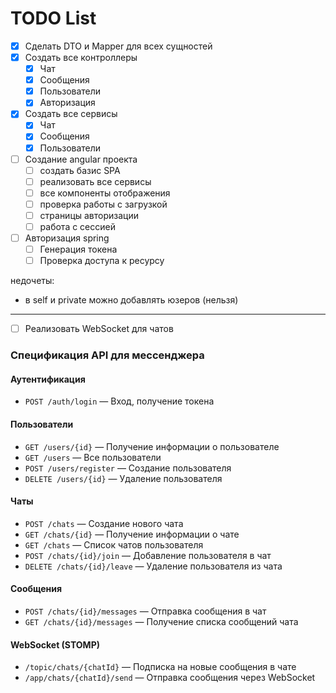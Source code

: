# TODO List

- [x] Сделать DTO и Mapper для всех сущностей
- [x] Создать все контроллеры
  - [x] Чат
  - [x] Сообщения
  - [x] Пользователи
  - [x] Авторизация
- [x] Создать все сервисы
    - [x] Чат
    - [x] Сообщения
    - [x] Пользователи

- [ ] Создание angular проекта
    - [ ] создать базис SPA
    - [ ] реализовать все сервисы
    - [ ] все компоненты отображения
    - [ ] проверка работы с загрузкой
    - [ ] страницы авторизации
    - [ ] работа с сессией

- [ ] Авторизация spring
    - [ ] Генерация токена
    - [ ] Проверка доступа к ресурсу

недочеты:
- в self и private можно добавлять юзеров (нельзя)

---

- [ ] Реализовать WebSocket для чатов

### Спецификация API для мессенджера

#### **Аутентификация**

- `POST /auth/login` — Вход, получение токена

#### **Пользователи**

- `GET /users/{id}` — Получение информации о пользователе
- `GET /users` — Все пользователи
- `POST /users/register` — Создание пользователя
- `DELETE /users/{id}` — Удаление пользователя

#### **Чаты**

- `POST /chats` — Создание нового чата
- `GET /chats/{id}` — Получение информации о чате
- `GET /chats` — Список чатов пользователя
- `POST /chats/{id}/join` — Добавление пользователя в чат
- `DELETE /chats/{id}/leave` — Удаление пользователя из чата

#### **Сообщения**

- `POST /chats/{id}/messages` — Отправка сообщения в чат
- `GET /chats/{id}/messages` — Получение списка сообщений чата

#### **WebSocket (STOMP)**

- `/topic/chats/{chatId}` — Подписка на новые сообщения в чате
- `/app/chats/{chatId}/send` — Отправка сообщения через WebSocket